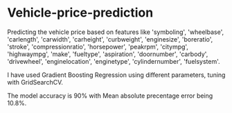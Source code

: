 # Vehicle-price-prediction

Predicting the vehicle price based on features like 'symboling', 'wheelbase', 'carlength', 'carwidth', 'carheight',
       'curbweight', 'enginesize', 'boreratio', 'stroke', 'compressionratio',
       'horsepower', 'peakrpm', 'citympg', 'highwaympg', 'make', 'fueltype', 'aspiration', 'doornumber', 'carbody', 'drivewheel',
       'enginelocation', 'enginetype', 'cylindernumber', 'fuelsystem'.
       
I have used Gradient Boosting Regression using different parameters, tuning with GridSearchCV.

The model accuracy is 90% with Mean absolute precentage error being 10.8%.
